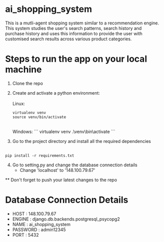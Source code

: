 # ai_shopping_system
This is a mutli-agent shopping system similar to a recommendation engine. This system studies the user's search patterns, search history and purchase history and uses this information to provide the user with customised search results across various product categories.

# Steps to run the app on your local machine
1. Clone the repo
2. Create and activate a python environment: <br><br>
   Linux:
   ```
   virtualenv venv
   source venv/bin/activate
   ```
   <br>
   Windows:
   ```
   virtualenv venv
   .\venv\bin\activate
   ```

3. Go to the project directory and install all the required dependencies <br><br>
  ```
  pip install -r requirements.txt
  ```

4. Go to setting.py and change the database connection details
   - Change 'localhost' to '148.100.79.67'

** Don't forget to push your latest changes to the repo

# Database Connection Details
- HOST : 148.100.79.67
- ENGINE : django.db.backends.postgresql_psycopg2
- NAME : ai_shopping_system
- PASSWORD : admin12345
- PORT : 5432
